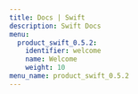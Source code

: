 ```yaml
---
title: Docs | Swift
description: Swift Docs
menu:
  product_swift_0.5.2:
    identifier: welcome
    name: Welcome
    weight: 10
menu_name: product_swift_0.5.2
---
```


